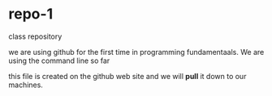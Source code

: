 # repo-1
class repository 

we are using github for the first time in programming fundamentaals. We are using the command line so far

this file is created on the github web site and we will <strong>pull</strong> it down to our machines.
